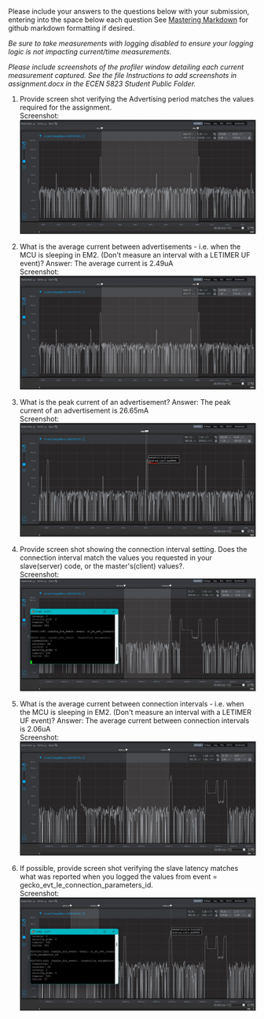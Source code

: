 Please include your answers to the questions below with your submission, entering into the space below each question
See [Mastering Markdown](https://guides.github.com/features/mastering-markdown/) for github markdown formatting if desired.

*Be sure to take measurements with logging disabled to ensure your logging logic is not impacting current/time measurements.*

*Please include screenshots of the profiler window detailing each current measurement captured.  See the file Instructions to add screenshots in assignment.docx in the ECEN 5823 Student Public Folder.*

1. Provide screen shot verifying the Advertising period matches the values required for the assignment.
   <br>Screenshot:  
   ![advertising_period](screenshots/A5_Q1_2.jpg)  

2. What is the average current between advertisements - i.e. when the MCU is sleeping in EM2. (Don't measure an interval with a LETIMER UF event)?
   Answer: The average current is 2.49uA
   <br>Screenshot:  
   ![avg_current_between_advertisements](screenshots/A5_Q1_2.jpg)  

3. What is the peak current of an advertisement? 
   Answer: The peak current of an advertisement is 26.65mA
   <br>Screenshot:  
   ![peak_current_of_advertisement](screenshots/A5_Q3.jpg)  

4. Provide screen shot showing the connection interval setting. Does the connection interval match the values you requested in your slave(server) code, or the master's(client) values?.
   <br>Screenshot: 
   ![connection_interval](screenshots/A5_Q4.jpg)  

5. What is the average current between connection intervals - i.e. when the MCU is sleeping in EM2. (Don't measure an interval with a LETIMER UF event)?
   Answer: The average current between connection intervals is 2.06uA
   <br>Screenshot:  
   ![avg_current_between_connection_intervals](screenshots/A5_Q5.jpg)  

6. If possible, provide screen shot verifying the slave latency matches what was reported when you logged the values from event = gecko_evt_le_connection_parameters_id. 
   <br>Screenshot:  
   ![slave_latency](screenshots/A5_Q6.jpg)  


